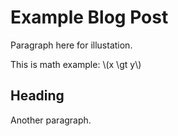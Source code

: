# Example Blog Post

Paragraph here for illustation.

This is math example: \\(x \gt y\\)

## Heading

Another paragraph.
